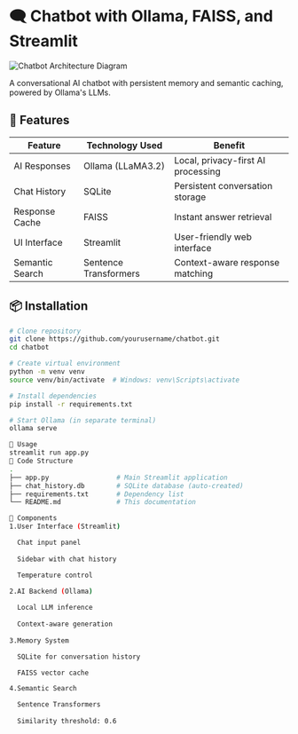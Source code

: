 # 🗨️ Chatbot with Ollama, FAISS, and Streamlit

![Chatbot Architecture Diagram](https://via.placeholder.com/800x400.png?text=Architecture+Diagram) <!-- Replace with actual diagram -->

A conversational AI chatbot with persistent memory and semantic caching, powered by Ollama's LLMs.

## 🌟 Features
| Feature                | Technology Used       | Benefit                              |
|------------------------|-----------------------|--------------------------------------|
| AI Responses           | Ollama (LLaMA3.2)     | Local, privacy-first AI processing   |
| Chat History           | SQLite                | Persistent conversation storage      |
| Response Cache         | FAISS                 | Instant answer retrieval             |
| UI Interface           | Streamlit             | User-friendly web interface          |
| Semantic Search        | Sentence Transformers | Context-aware response matching      |

## 📦 Installation
```bash
# Clone repository
git clone https://github.com/yourusername/chatbot.git
cd chatbot

# Create virtual environment
python -m venv venv
source venv/bin/activate  # Windows: venv\Scripts\activate

# Install dependencies
pip install -r requirements.txt

# Start Ollama (in separate terminal)
ollama serve

🚀 Usage
streamlit run app.py
🧠 Code Structure
.
├── app.py                 # Main Streamlit application
├── chat_history.db        # SQLite database (auto-created)
├── requirements.txt       # Dependency list
└── README.md              # This documentation

🔧 Components
1.User Interface (Streamlit)

  Chat input panel
  
  Sidebar with chat history

  Temperature control
  
2.AI Backend (Ollama)

  Local LLM inference
  
  Context-aware generation
  
3.Memory System

  SQLite for conversation history

  FAISS vector cache

4.Semantic Search

  Sentence Transformers
  
  Similarity threshold: 0.6

